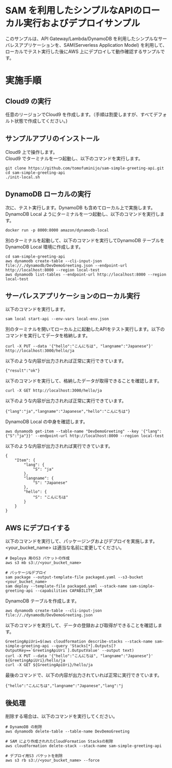 # **SAM を利用したシンプルなAPIのローカル実行およびデプロイサンプル**

このサンプルは、API Gateway/Lambda/DynamoDB を利用したシンプルなサーバレスアプリケーションを、SAM(Serverless Application Model) を利用して、ローカルでテスト実行した後にAWS 上にデプロイして動作確認するサンプルです。

# 実施手順

## Cloud9 の実行

任意のリージョンでCloud9 を作成します。（手順は割愛しますが、すべてデフォルト状態で作成してください。)

## サンプルアプリのインストール

Cloud9 上で操作します。  
Cloud9 でターミナルを一つ起動し、以下のコマンドを実行します。

```
git clone https://github.com/tomofuminijo/sam-simple-greeting-api.git
cd sam-simple-greeting-api
./init-local.sh
```

## DynamoDB ローカルの実行
次に、テスト実行します。DynamoDB も含めてローカル上で実施します。  
DynamoDB Local ようにターミナルを一つ起動し、以下のコマンドを実行します。

```
docker run -p 8000:8000 amazon/dynamodb-local
```

別のターミナルを起動して、以下のコマンドを実行してDynamoDB テーブルをDynamoDB Local 環境に作成します。

```
cd sam-simple-greeting-api
aws dynamodb create-table --cli-input-json file://./dynamodb/DevDemoGreeting.json --endpoint-url http://localhost:8000 --region local-test
aws dynamodb list-tables --endpoint-url http://localhost:8000 --region local-test
```

## サーバレスアプリケーションのローカル実行

以下のコマンドを実行します。

```
sam local start-api --env-vars local-env.json
```

別のターミナルを開いてローカル上に起動したAPIをテスト実行します。以下のコマンドを実行してデータを格納します。
```
curl -X PUT --data '{"hello":"こんにちは", "langname":"Japanese"}' http://localhost:3000/hello/ja
```

以下のような内容が出力されれば正常に実行できています。

```
{"result":"ok"}
```

以下のコマンドを実行して、格納したデータが取得できることを確認します。

```
curl -X GET http://localhost:3000/hello/ja
```

以下のような内容が出力されれば正常に実行できています。

```
{"lang":"ja","langname":"Japanese","hello":"こんにちは"}
```

DynamoDB Local の中身を確認します。

```
aws dynamodb get-item --table-name "DevDemoGreeting" --key '{"lang": {"S":"ja"}}' --endpoint-url http://localhost:8000 --region local-test
```

以下のような内容が出力されれば実行できています。

```
{
    "Item": {
        "lang": {
            "S": "ja"
        }, 
        "langname": {
            "S": "Japanese"
        }, 
        "hello": {
            "S": "こんにちは"
        }
    }
}
```

## AWS にデプロイする

以下のコマンドを実行して、パッケージングおよびデプロイを実施します。  
<your_bucket_name> は適当な名前に変更してください。

```
# Deploya 用のS3 バケットの作成
aws s3 mb s3://<your_bucket_name>

# パッケージ&デプロイ
sam package --output-template-file packaged.yaml --s3-bucket <your_bucket_name>
sam deploy --template-file packaged.yaml --stack-name sam-simple-greeting-api --capabilities CAPABILITY_IAM
```

DynamoDB テーブルを作成します。

```
aws dynamodb create-table --cli-input-json file://./dynamodb/DevDemoGreeting.json

```

以下のコマンドを実行して、データの登録および取得ができることを確認します。

```
GreetingApiUri=$(aws cloudformation describe-stacks --stack-name sam-simple-greeting-api --query 'Stacks[*].Outputs[?OutputKey==`GreetingApiUri`].OutputValue' --output text)
curl -X PUT --data '{"hello":"こんにちは", "langname":"Japanese"}' ${GreetingApiUri}/hello/ja
curl -X GET ${GreetingApiUri}/hello/ja
```

最後のコマンドで、以下の内容が出力されていれば正常に実行できています。

```
{"hello":"こんにちは","langname":"Japanese","lang":"j
```


## 後処理

削除する場合は、以下のコマンドを実行してください。

```
# DynamoDB の削除
aws dynamodb delete-table --table-name DevDemoGreeting

# SAM により作成されれたCloudFormation Stacksの削除
aws cloudformation delete-stack --stack-name sam-simple-greeting-api

# デプロイ用S3 バケットを削除
aws s3 rb s3://<your_bucket_name> --force
```

